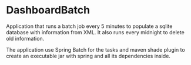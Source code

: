 # DashboardBatch
Application that runs a batch job every 5 minutes to populate a sqlite database with information from XML. It also runs every midnight to delete old information.

The application use Spring Batch for the tasks and maven shade plugin to create an executable jar with spring and all its dependencies inside.
